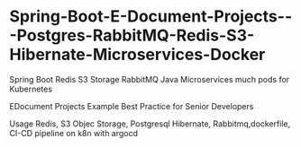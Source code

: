 # Spring-Boot-E-Document-Projects---Postgres-RabbitMQ-Redis-S3-Hibernate-Microservices-Docker
Spring Boot Redis S3 Storage RabbitMQ Java Microservices much pods for Kubernetes


EDocument Projects Example Best Practice for Senior Developers

Usage Redis, S3 Objec Storage, Postgresql Hibernate, Rabbitmq,dockerfile, CI-CD pipeline on k8n with argocd
